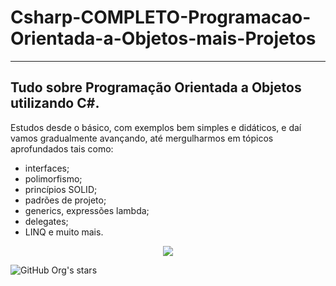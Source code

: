 # Csharp-COMPLETO-Programacao-Orientada-a-Objetos-mais-Projetos
---------------
Tudo sobre Programação Orientada a Objetos utilizando C#.
---------
Estudos desde o básico, com exemplos bem simples e didáticos, e daí vamos gradualmente avançando, até mergulharmos em tópicos aprofundados tais como:
 - interfaces; 
 - polimorfismo; 
 - princípios SOLID;
 - padrões de projeto; 
 - generics, expressões lambda; 
 - delegates; 
 - LINQ e muito mais.

<p align="center">
<img src="http://img.shields.io/static/v1?label=STATUS&message=EM%20DESENVOLVIMENTO&color=GREEN&style=for-the-badge"/>
</p>

![GitHub Org's stars](https://img.shields.io/github/stars/SperandioR?style=social)
